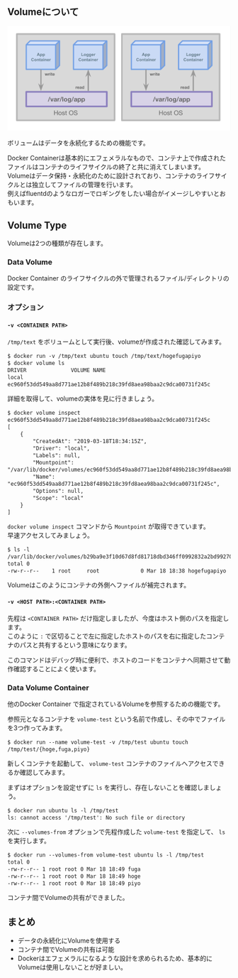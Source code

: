## Volumeについて
![volume](imgs/volume.png)

ボリュームはデータを永続化するための機能です。

Docker Containerは基本的にエフェメラルなもので、コンテナ上で作成されたファイルはコンテナのライフサイクルの終了と共に消えてしまいます。  
Volumeはデータ保持・永続化のために設計されており、コンテナのライフサイクルとは独立してファイルの管理を行います。  
例えばfluentdのようなロガーでロギングをしたい場合がイメージしやすいとおもいます。  

## Volume Type
Volumeは2つの種類が存在します。

### Data Volume
Docker Container のライフサイクルの外で管理されるファイル/ディレクトリの設定です。

### オプション
#### `-v <CONTAINER PATH>`

`/tmp/text` をボリュームとして実行後、volumeが作成された確認してみます。
```
$ docker run -v /tmp/text ubuntu touch /tmp/text/hogefugapiyo
$ docker volume ls
DRIVER              VOLUME NAME
local               ec960f53dd549aa8d771ae12b8f489b218c39fd8aea98baa2c9dca00731f245c
```

詳細を取得して、volumeの実体を見に行きましょう。  
```
$ docker volume inspect ec960f53dd549aa8d771ae12b8f489b218c39fd8aea98baa2c9dca00731f245c
[
    {
        "CreatedAt": "2019-03-18T18:34:15Z",
        "Driver": "local",
        "Labels": null,
        "Mountpoint": "/var/lib/docker/volumes/ec960f53dd549aa8d771ae12b8f489b218c39fd8aea98baa2c9dca00731f245c/_data",
        "Name": "ec960f53dd549aa8d771ae12b8f489b218c39fd8aea98baa2c9dca00731f245c",
        "Options": null,
        "Scope": "local"
    }
]
```

`docker volume inspect` コマンドから `Mountpoint` が取得できています。  
早速アクセスしてみましょう。

```
$ ls -l /var/lib/docker/volumes/b29ba9e3f10d67d8fd81718dbd346ff0992832a2bd9927087a6c8c0fe8f2932a/_data
total 0
-rw-r--r--    1 root     root             0 Mar 18 18:38 hogefugapiyo
```

Volumeはこのようにコンテナの外側へファイルが補完されます。

#### `-v <HOST PATH>:<CONTAINER PATH>`
先程は `<CONTAINER PATH>` だけ指定しましたが、今度はホスト側のパスを指定します。  
このように `:` で区切ることで左に指定したホストのパスを右に指定したコンテナのパスと共有するという意味になります。

このコマンドはデバッグ時に便利で、ホストのコードをコンテナへ同期させて動作確認することによく使います。

### Data Volume Container
他のDocker Container で指定されているVolumeを参照するための機能です。

参照元となるコンテナを `volume-test` という名前で作成し、その中でファイルを3つ作ってみます。
```
$ docker run --name volume-test -v /tmp/test ubuntu touch /tmp/test/{hoge,fuga,piyo}
```

新しくコンテナを起動して、 `volume-test` コンテナのファイルへアクセスできるか確認してみます。

まずはオプションを設定せずに `ls` を実行し、存在しないことを確認しましょう。
```
$ docker run ubuntu ls -l /tmp/test
ls: cannot access '/tmp/test': No such file or directory
```

次に `--volumes-from` オプションで先程作成した `volume-test` を指定して、 `ls` を実行します。
```
$ docker run --volumes-from volume-test ubuntu ls -l /tmp/test
total 0
-rw-r--r-- 1 root root 0 Mar 18 18:49 fuga
-rw-r--r-- 1 root root 0 Mar 18 18:49 hoge
-rw-r--r-- 1 root root 0 Mar 18 18:49 piyo
```

コンテナ間でVolumeの共有ができました。
    
## まとめ
- データの永続化にVolumeを使用する
- コンテナ間でVolumeの共有は可能
- Dockerはエフェメラルになるような設計を求められるため、基本的にVolumeは使用しないことが好ましい。
